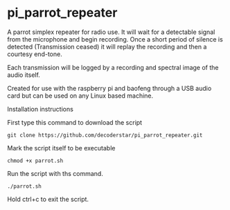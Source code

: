 # pi_parrot_repeater
A parrot simplex repeater for radio use.
It will wait for a detectable signal from the microphone and begin recording.
Once a short period of silence is detected (Transmission ceased) it will replay the recording and then a courtesy end-tone.

Each transmission will be logged by a recording and spectral image of the audio itself.

Created for use with the raspberry pi and baofeng through a USB audio card but can be used on any Linux based machine.


Installation instructions

First type this command to download the script
```
git clone https://github.com/decoderstar/pi_parrot_repeater.git
```

Mark the script itself to be executable

```
chmod +x parrot.sh
```
Run the script with ths command.

```
./parrot.sh
```

Hold ctrl+c to exit the script.


